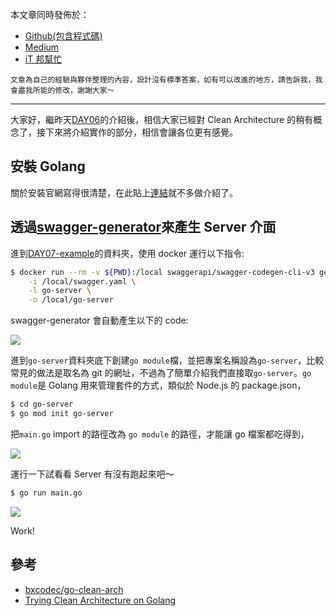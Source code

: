 本文章同時發佈於：

- [Github(包含程式碼)]()
- [Medium]()
- [iT 邦幫忙]()

```
文章為自己的經驗與夥伴整理的內容，設計沒有標準答案，如有可以改進的地方，請告訴我，我會盡我所能的修改，謝謝大家～
```

---

[//]: # "york TODO: 新增 DAY06 連結"

大家好，繼昨天[DAY06]()的介紹後，相信大家已經對 Clean Architecture 的稍有概念了，接下來將介紹實作的部分，相信會讓各位更有感覺。

## 安裝 Golang

關於安裝官網寫得很清楚，在此貼上[連結](https://golang.org/doc/install)就不多做介紹了。

## 透過[swagger-generator](https://github.com/swagger-api/swagger-codegen)來產生 Server 介面

[//]: # "york TODO: 補充連結"

進到[DAY07-example]()的資料夾，使用 docker 運行以下指令:

```bash
$ docker run --rm -v ${PWD}:/local swaggerapi/swagger-codegen-cli-v3 generate \
    -i /local/swagger.yaml \
    -l go-server \
    -o /local/go-server
```

swagger-generator 會自動產生以下的 code:

![](https://i.imgur.com/0Vy5hSS.png)

進到`go-server`資料夾底下創建`go module`檔，並把專案名稱設為`go-server`，比較常見的做法是取名為 git 的網址，不過為了簡單介紹我們直接取`go-server`。`go module`是 Golang 用來管理套件的方式，類似於 Node.js 的 package.json，

```bash
$ cd go-server
$ go mod init go-server
```

把`main.go` import 的路徑改為 `go module` 的路徑，才能讓 go 檔案都吃得到，

![](https://i.imgur.com/0gQvazP.png)

運行一下試看看 Server 有沒有跑起來吧～

```bash
$ go run main.go
```

![](https://i.imgur.com/7RCUTAD.png)

Work!

## 參考

- [bxcodec/go-clean-arch](https://github.com/bxcodec/go-clean-arch)
- [Trying Clean Architecture on Golang](https://medium.com/hackernoon/golang-clean-archithecture-efd6d7c43047)
